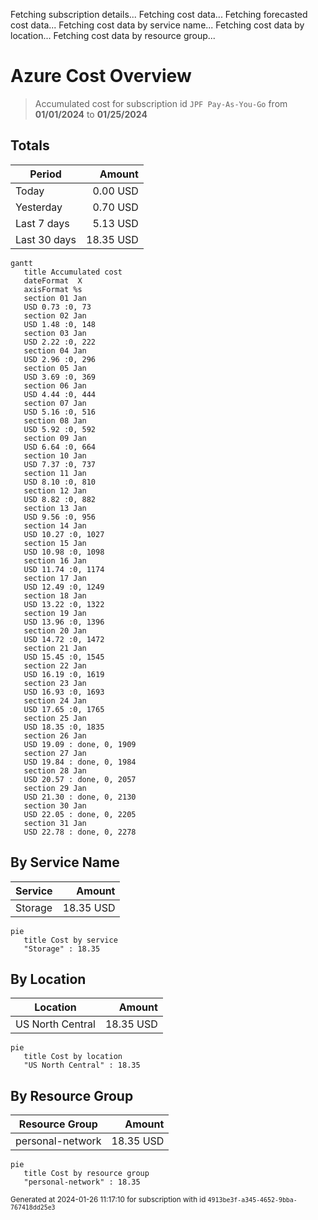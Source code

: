 Fetching subscription details...
Fetching cost data...
Fetching forecasted cost data...
Fetching cost data by service name...
Fetching cost data by location...
Fetching cost data by resource group...
# Azure Cost Overview

> Accumulated cost for subscription id `JPF Pay-As-You-Go` from **01/01/2024** to **01/25/2024**

## Totals

|Period|Amount|
|---|---:|
|Today|0.00 USD|
|Yesterday|0.70 USD|
|Last 7 days|5.13 USD|
|Last 30 days|18.35 USD|

```mermaid
gantt
   title Accumulated cost
   dateFormat  X
   axisFormat %s
   section 01 Jan
   USD 0.73 :0, 73
   section 02 Jan
   USD 1.48 :0, 148
   section 03 Jan
   USD 2.22 :0, 222
   section 04 Jan
   USD 2.96 :0, 296
   section 05 Jan
   USD 3.69 :0, 369
   section 06 Jan
   USD 4.44 :0, 444
   section 07 Jan
   USD 5.16 :0, 516
   section 08 Jan
   USD 5.92 :0, 592
   section 09 Jan
   USD 6.64 :0, 664
   section 10 Jan
   USD 7.37 :0, 737
   section 11 Jan
   USD 8.10 :0, 810
   section 12 Jan
   USD 8.82 :0, 882
   section 13 Jan
   USD 9.56 :0, 956
   section 14 Jan
   USD 10.27 :0, 1027
   section 15 Jan
   USD 10.98 :0, 1098
   section 16 Jan
   USD 11.74 :0, 1174
   section 17 Jan
   USD 12.49 :0, 1249
   section 18 Jan
   USD 13.22 :0, 1322
   section 19 Jan
   USD 13.96 :0, 1396
   section 20 Jan
   USD 14.72 :0, 1472
   section 21 Jan
   USD 15.45 :0, 1545
   section 22 Jan
   USD 16.19 :0, 1619
   section 23 Jan
   USD 16.93 :0, 1693
   section 24 Jan
   USD 17.65 :0, 1765
   section 25 Jan
   USD 18.35 :0, 1835
   section 26 Jan
   USD 19.09 : done, 0, 1909
   section 27 Jan
   USD 19.84 : done, 0, 1984
   section 28 Jan
   USD 20.57 : done, 0, 2057
   section 29 Jan
   USD 21.30 : done, 0, 2130
   section 30 Jan
   USD 22.05 : done, 0, 2205
   section 31 Jan
   USD 22.78 : done, 0, 2278
```

## By Service Name

|Service|Amount|
|---|---:|
|Storage|18.35 USD|

```mermaid
pie
   title Cost by service
   "Storage" : 18.35
```

## By Location

|Location|Amount|
|---|---:|
|US North Central|18.35 USD|

```mermaid
pie
   title Cost by location
   "US North Central" : 18.35
```

## By Resource Group

|Resource Group|Amount|
|---|---:|
|personal-network|18.35 USD|

```mermaid
pie
   title Cost by resource group
   "personal-network" : 18.35
```

<sup>Generated at 2024-01-26 11:17:10 for subscription with id `4913be3f-a345-4652-9bba-767418dd25e3`</sup>
